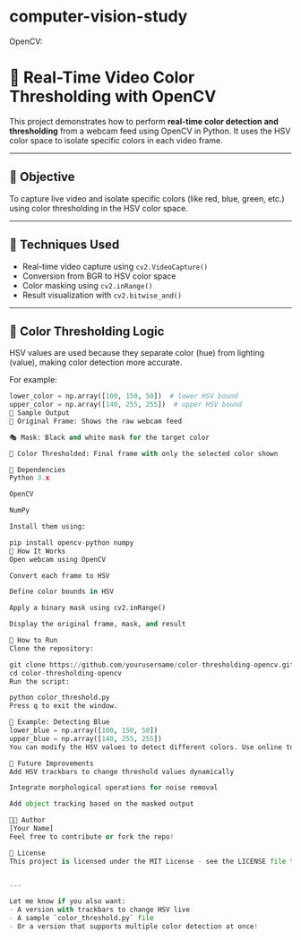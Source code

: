 # computer-vision-study
OpenCV:

# 🎨 Real-Time Video Color Thresholding with OpenCV

This project demonstrates how to perform **real-time color detection and thresholding** from a webcam feed using OpenCV in Python. It uses the HSV color space to isolate specific colors in each video frame.

---

## 📌 Objective

To capture live video and isolate specific colors (like red, blue, green, etc.) using color thresholding in the HSV color space.

---

## 🧰 Techniques Used

- Real-time video capture using `cv2.VideoCapture()`
- Conversion from BGR to HSV color space
- Color masking using `cv2.inRange()`
- Result visualization with `cv2.bitwise_and()`

---

## 🧪 Color Thresholding Logic

HSV values are used because they separate color (hue) from lighting (value), making color detection more accurate.

For example:
```python
lower_color = np.array([100, 150, 50])  # lower HSV bound
upper_color = np.array([140, 255, 255])  # upper HSV bound
📸 Sample Output
🎥 Original Frame: Shows the raw webcam feed

🎭 Mask: Black and white mask for the target color

🎯 Color Thresholded: Final frame with only the selected color shown

🧱 Dependencies
Python 3.x

OpenCV

NumPy

Install them using:

pip install opencv-python numpy
🧠 How It Works
Open webcam using OpenCV

Convert each frame to HSV

Define color bounds in HSV

Apply a binary mask using cv2.inRange()

Display the original frame, mask, and result

🚀 How to Run
Clone the repository:

git clone https://github.com/yourusername/color-thresholding-opencv.git
cd color-thresholding-opencv
Run the script:

python color_threshold.py
Press q to exit the window.

🎯 Example: Detecting Blue
lower_blue = np.array([100, 150, 50])
upper_blue = np.array([140, 255, 255])
You can modify the HSV values to detect different colors. Use online tools or OpenCV trackbars to tune HSV in real-time.

📌 Future Improvements
Add HSV trackbars to change threshold values dynamically

Integrate morphological operations for noise removal

Add object tracking based on the masked output

🧑‍💻 Author
[Your Name]
Feel free to contribute or fork the repo!

📄 License
This project is licensed under the MIT License - see the LICENSE file for details.


---

Let me know if you also want:
- A version with trackbars to change HSV live
- A sample `color_threshold.py` file
- Or a version that supports multiple color detection at once!
